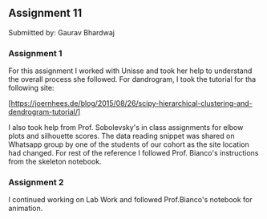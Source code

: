 ## Assignment 11

Submiitted by: Gaurav Bhardwaj

### Assignment 1

For this assignment I worked with Unisse and took her help to understand the overall process she followed. For dandrogram, I took the tutorial for tha following site:

[https://joernhees.de/blog/2015/08/26/scipy-hierarchical-clustering-and-dendrogram-tutorial/]

I also took help from Prof. Sobolevsky's in class assignments for elbow plots and silhouette scores. The data reading snippet was shared on Whatsapp group by one of the students of our cohort as the site location had changed. For rest of the reference I followed Prof. Bianco's instructions from the skeleton notebook.

### Assignment 2

I continued working on Lab Work and followed Prof.Bianco's notebook for animation.